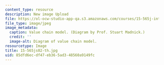 ```yaml
---
content_type: resource
description: New image Upload
file: https://ol-ocw-studio-app-qa.s3.amazonaws.com/courses/15-565j-integrating-esystems-global-information-systems-spring-2002/85dfd6ecdf47eb365ad348560a9149fc_15-565js02-th.jpg
file_type: image/jpeg
image_metadata:
  caption: Value chain model. (Diagram by Prof. Stuart Madnick.)
  credit: ''
  image-alt: Diagram of value chain model.
resourcetype: Image
title: 15-565js02-th.jpg
uid: 85dfd6ec-df47-eb36-5ad3-48560a9149fc
---
```

